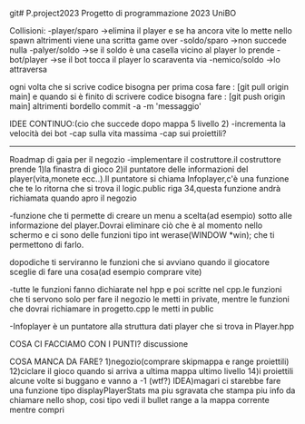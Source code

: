 git# P.project2023
Progetto di programmazione 2023 UniBO

Collisioni:
-player/sparo ->elimina il player e se ha ancora vite lo mette nello spawn altrimenti viene una scritta game over 
-soldo/sparo  ->non succede nulla
-palyer/soldo ->se il soldo è una casella vicino al player lo prende
-bot/player   ->se il bot tocca il player lo scaraventa via
-nemico/soldo ->lo attraversa


ogni volta che si scrive codice bisogna per prima cosa fare : [git pull origin main] e quando si è finito di scrivere codice bisogna fare : [git push origin main] altrimenti bordello 
commit -a -m 'messaggio'



IDEE CONTINUO:(cio che succede dopo mappa 5 livello 2)
-incrementa la velocità dei bot
-cap sulla vita massima
-cap sui proiettili?


------------------------------------
Roadmap di gaia per il negozio
-implementare il costruttore.il costruttore prende 1)la finastra di gioco 2)il puntatore delle informazioni del player(vita,monete ecc..).Il puntatore si chiama Infoplayer,c'è una funzione che te lo ritorna che si trova il logic.public riga 34,questa funzione andrà richiamata quando apro il negozio

-funzione che ti permette di creare un menu a scelta(ad esempio) sotto alle informazione del player.Dovrai eliminare ciò che è al momento nello schermo e ci sono delle funzioni tipo int werase(WINDOW *win); che ti permettono di farlo.

dopodiche ti serviranno le funzioni che si avviano quando il giocatore sceglie di fare una cosa(ad esempio comprare vite)

-tutte le funzioni fanno dichiarate nel hpp e poi scritte nel cpp.le funzioni che ti servono solo per fare il negozio le metti in private, mentre le funzioni che dovrai richiamare in progetto.cpp le metti in public


-Infoplayer è un puntatore alla struttura dati player che si trova in Player.hpp


COSA CI FACCIAMO CON I PUNTI?   discussione

COSA MANCA DA FARE?
1)negozio(comprare skipmappa e range proiettili)
12)ciclare il gioco quando si arriva a ultima mappa ultimo livello
14)i proiettili alcune volte si buggano e vanno a -1 (wtf?)
IDEA)magari ci starebbe fare una funzione tipo displayPlayerStats ma piu sgravata che stampa piu info da chiamare nello shop, cosi tipo vedi il bullet range a la mappa corrente mentre compri

